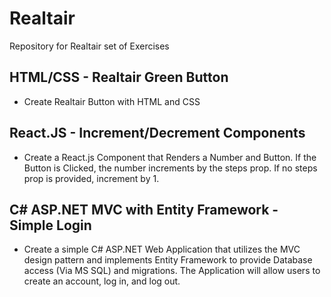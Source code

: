# Realtair
Repository for Realtair set of Exercises

## HTML/CSS - Realtair Green Button
- Create Realtair Button with HTML and CSS

## React.JS - Increment/Decrement Components
- Create a React.js Component that Renders a Number and Button. If the Button is Clicked, the number increments by the steps prop. If no steps prop is provided, increment by 1.

## C# ASP.NET MVC with Entity Framework - Simple Login
- Create a simple C# ASP.NET Web Application that utilizes the MVC design pattern and implements Entity Framework to provide Database access (Via MS SQL) and migrations. The Application will allow users to create an account, log in, and log out.
